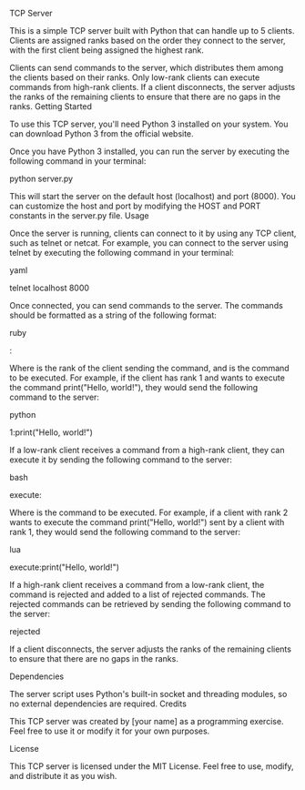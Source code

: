 TCP Server

This is a simple TCP server built with Python that can handle up to 5 clients. Clients are assigned ranks based on the order they connect to the server, with the first client being assigned the highest rank.

Clients can send commands to the server, which distributes them among the clients based on their ranks. Only low-rank clients can execute commands from high-rank clients. If a client disconnects, the server adjusts the ranks of the remaining clients to ensure that there are no gaps in the ranks.
Getting Started

To use this TCP server, you'll need Python 3 installed on your system. You can download Python 3 from the official website.

Once you have Python 3 installed, you can run the server by executing the following command in your terminal:

python server.py

This will start the server on the default host (localhost) and port (8000). You can customize the host and port by modifying the HOST and PORT constants in the server.py file.
Usage

Once the server is running, clients can connect to it by using any TCP client, such as telnet or netcat. For example, you can connect to the server using telnet by executing the following command in your terminal:

yaml

telnet localhost 8000

Once connected, you can send commands to the server. The commands should be formatted as a string of the following format:

ruby

<rank>:<command>

Where <rank> is the rank of the client sending the command, and <command> is the command to be executed. For example, if the client has rank 1 and wants to execute the command print("Hello, world!"), they would send the following command to the server:

python

1:print("Hello, world!")

If a low-rank client receives a command from a high-rank client, they can execute it by sending the following command to the server:

bash

execute:<command>

Where <command> is the command to be executed. For example, if a client with rank 2 wants to execute the command print("Hello, world!") sent by a client with rank 1, they would send the following command to the server:

lua

execute:print("Hello, world!")

If a high-rank client receives a command from a low-rank client, the command is rejected and added to a list of rejected commands. The rejected commands can be retrieved by sending the following command to the server:

rejected

If a client disconnects, the server adjusts the ranks of the remaining clients to ensure that there are no gaps in the ranks.

Dependencies

The server script uses Python's built-in socket and threading modules, so no external dependencies are required.
Credits

This TCP server was created by [your name] as a programming exercise. Feel free to use it or modify it for your own purposes.

License

This TCP server is licensed under the MIT License. Feel free to use, modify, and distribute it as you wish.